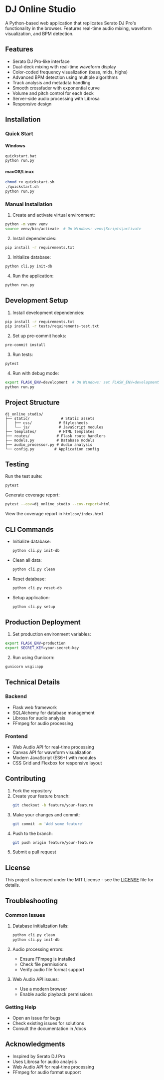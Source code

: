 # DJ Online Studio

A Python-based web application that replicates Serato DJ Pro's functionality in the browser. Features real-time audio mixing, waveform visualization, and BPM detection.

## Features

- Serato DJ Pro-like interface
- Dual-deck mixing with real-time waveform display
- Color-coded frequency visualization (bass, mids, highs)
- Advanced BPM detection using multiple algorithms
- Track analysis and metadata handling
- Smooth crossfader with exponential curve
- Volume and pitch control for each deck
- Server-side audio processing with Librosa
- Responsive design

## Installation

### Quick Start

#### Windows
```batch
quickstart.bat
python run.py
```

#### macOS/Linux
```bash
chmod +x quickstart.sh
./quickstart.sh
python run.py
```

### Manual Installation

1. Create and activate virtual environment:
```bash
python -m venv venv
source venv/bin/activate  # On Windows: venv\Scripts\activate
```

2. Install dependencies:
```bash
pip install -r requirements.txt
```

3. Initialize database:
```bash
python cli.py init-db
```

4. Run the application:
```bash
python run.py
```

## Development Setup

1. Install development dependencies:
```bash
pip install -r requirements.txt
pip install -r tests/requirements-test.txt
```

2. Set up pre-commit hooks:
```bash
pre-commit install
```

3. Run tests:
```bash
pytest
```

4. Run with debug mode:
```bash
export FLASK_ENV=development  # On Windows: set FLASK_ENV=development
python run.py
```

## Project Structure

```
dj_online_studio/
├── static/              # Static assets
│   ├── css/            # Stylesheets
│   └── js/             # JavaScript modules
├── templates/          # HTML templates
├── routes/            # Flask route handlers
├── models.py          # Database models
├── audio_processor.py # Audio analysis
└── config.py         # Application config
```

## Testing

Run the test suite:
```bash
pytest
```

Generate coverage report:
```bash
pytest --cov=dj_online_studio --cov-report=html
```

View the coverage report in `htmlcov/index.html`

## CLI Commands

- Initialize database:
  ```bash
  python cli.py init-db
  ```

- Clean all data:
  ```bash
  python cli.py clean
  ```

- Reset database:
  ```bash
  python cli.py reset-db
  ```

- Setup application:
  ```bash
  python cli.py setup
  ```

## Production Deployment

1. Set production environment variables:
```bash
export FLASK_ENV=production
export SECRET_KEY=your-secret-key
```

2. Run using Gunicorn:
```bash
gunicorn wsgi:app
```

## Technical Details

### Backend
- Flask web framework
- SQLAlchemy for database management
- Librosa for audio analysis
- FFmpeg for audio processing

### Frontend
- Web Audio API for real-time processing
- Canvas API for waveform visualization
- Modern JavaScript (ES6+) with modules
- CSS Grid and Flexbox for responsive layout

## Contributing

1. Fork the repository
2. Create your feature branch:
   ```bash
   git checkout -b feature/your-feature
   ```
3. Make your changes and commit:
   ```bash
   git commit -m 'Add some feature'
   ```
4. Push to the branch:
   ```bash
   git push origin feature/your-feature
   ```
5. Submit a pull request

## License

This project is licensed under the MIT License - see the [LICENSE](LICENSE) file for details.

## Troubleshooting

### Common Issues

1. Database initialization fails:
   ```bash
   python cli.py clean
   python cli.py init-db
   ```

2. Audio processing errors:
   - Ensure FFmpeg is installed
   - Check file permissions
   - Verify audio file format support

3. Web Audio API issues:
   - Use a modern browser
   - Enable audio playback permissions

### Getting Help

- Open an issue for bugs
- Check existing issues for solutions
- Consult the documentation in /docs

## Acknowledgments

- Inspired by Serato DJ Pro
- Uses Librosa for audio analysis
- Web Audio API for real-time processing
- FFmpeg for audio format support
